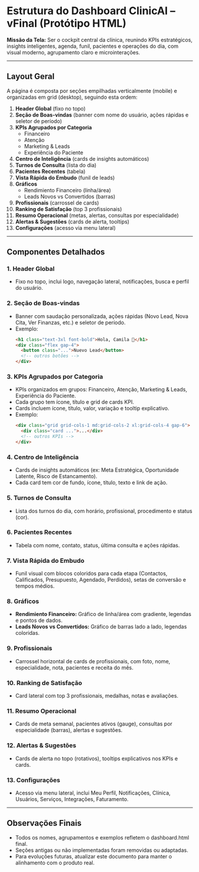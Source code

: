 # Estrutura do Dashboard ClinicAI – vFinal (Protótipo HTML)

**Missão da Tela:** Ser o cockpit central da clínica, reunindo KPIs estratégicos, insights inteligentes, agenda, funil, pacientes e operações do dia, com visual moderno, agrupamento claro e microinterações.

---

## Layout Geral

A página é composta por seções empilhadas verticalmente (mobile) e organizadas em grid (desktop), seguindo esta ordem:

1. **Header Global** (fixo no topo)
2. **Seção de Boas-vindas** (banner com nome do usuário, ações rápidas e seletor de período)
3. **KPIs Agrupados por Categoria**
    - Financeiro
    - Atenção
    - Marketing & Leads
    - Experiência do Paciente
4. **Centro de Inteligência** (cards de insights automáticos)
5. **Turnos de Consulta** (lista do dia)
6. **Pacientes Recentes** (tabela)
7. **Vista Rápida do Embudo** (funil de leads)
8. **Gráficos**
    - Rendimiento Financeiro (linha/área)
    - Leads Novos vs Convertidos (barras)
9. **Profissionais** (carrossel de cards)
10. **Ranking de Satisfação** (top 3 profissionais)
11. **Resumo Operacional** (metas, alertas, consultas por especialidade)
12. **Alertas & Sugestões** (cards de alerta, tooltips)
13. **Configurações** (acesso via menu lateral)

---

## Componentes Detalhados

### 1. Header Global
- Fixo no topo, inclui logo, navegação lateral, notificações, busca e perfil do usuário.

### 2. Seção de Boas-vindas
- Banner com saudação personalizada, ações rápidas (Novo Lead, Nova Cita, Ver Finanzas, etc.) e seletor de período.
- Exemplo:
  ```html
  <h1 class="text-3xl font-bold">Hola, Camila 👋</h1>
  <div class="flex gap-4">
    <button class="...">Nuevo Lead</button>
    <!-- outros botões -->
  </div>
  ```

### 3. KPIs Agrupados por Categoria
- KPIs organizados em grupos: Financeiro, Atenção, Marketing & Leads, Experiência do Paciente.
- Cada grupo tem ícone, título e grid de cards KPI.
- Cards incluem ícone, título, valor, variação e tooltip explicativo.
- Exemplo:
  ```html
  <div class="grid grid-cols-1 md:grid-cols-2 xl:grid-cols-4 gap-6">
    <div class="card ...">...</div>
    <!-- outros KPIs -->
  </div>
  ```

### 4. Centro de Inteligência
- Cards de insights automáticos (ex: Meta Estratégica, Oportunidade Latente, Risco de Estancamento).
- Cada card tem cor de fundo, ícone, título, texto e link de ação.

### 5. Turnos de Consulta
- Lista dos turnos do dia, com horário, profissional, procedimento e status (cor).

### 6. Pacientes Recentes
- Tabela com nome, contato, status, última consulta e ações rápidas.

### 7. Vista Rápida do Embudo
- Funil visual com blocos coloridos para cada etapa (Contactos, Calificados, Presupuesto, Agendado, Perdidos), setas de conversão e tempos médios.

### 8. Gráficos
- **Rendimiento Financeiro:** Gráfico de linha/área com gradiente, legendas e pontos de dados.
- **Leads Novos vs Convertidos:** Gráfico de barras lado a lado, legendas coloridas.

### 9. Profissionais
- Carrossel horizontal de cards de profissionais, com foto, nome, especialidade, nota, pacientes e receita do mês.

### 10. Ranking de Satisfação
- Card lateral com top 3 profissionais, medalhas, notas e avaliações.

### 11. Resumo Operacional
- Cards de meta semanal, pacientes ativos (gauge), consultas por especialidade (barras), alertas e sugestões.

### 12. Alertas & Sugestões
- Cards de alerta no topo (rotativos), tooltips explicativos nos KPIs e cards.

### 13. Configurações
- Acesso via menu lateral, inclui Meu Perfil, Notificações, Clínica, Usuários, Serviços, Integrações, Faturamento.

---

## Observações Finais
- Todos os nomes, agrupamentos e exemplos refletem o dashboard.html final.
- Seções antigas ou não implementadas foram removidas ou adaptadas.
- Para evoluções futuras, atualizar este documento para manter o alinhamento com o produto real.

